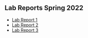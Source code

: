 ## Lab Reports Spring 2022
* [Lab Report 1](https://cindy4127.github.io/cse15l-lab-reports/lab-report-1-week-2)
* [Lab Report 2](https://cindy4127.github.io/cse15l-lab-reports/lab-report-2-week-4)
* [Lab Report 3](https://cindy4127.github.io/cse15l-lab-reports/lab-report-3-week-6)
